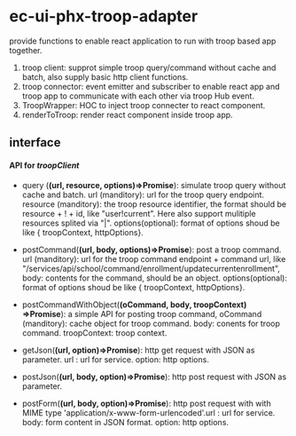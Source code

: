 # ec-ui-phx-troop-adapter

provide functions to enable react application to run with troop based app together.

1. troop client: supprot simple troop query/command without cache and batch, also supply basic http client functions.
2. troop connector: event emitter and subscriber to enable react app and troop app to communicate with each other via troop Hub event.
3. TroopWrapper: HOC to inject troop connecter to react component.
4. renderToTroop: render react component inside troop app.

## interface

#### API for *troopClient*

- query (__(url, resource, options)=>Promise__): simulate troop query without cache and batch. url (manditory): url for the troop query endpoint. resource (manditory): the troop resource identifier, the format should be resource + ! + id,  like "user!current". Here also support mulitiple resources splited via "|". options(optional): format of options shoud be like { troopContext, httpOptions}.

- postCommand(__(url, body, options)=>Promise__): post a troop command. url (manditory): url for the troop command endpoint + command url, like "/services/api/school/command/enrollment/updatecurrentenrollment", body: contents for the command, should be an object. options(optional): format of options shoud be like { troopContext, httpOptions}.

- postCommandWithObject(__(oCommand, body, troopContext) =>Promise__): a simple API for posting troop command, oCommand (manditory): cache object for troop command. body: conents for troop command. troopContext: troop context.

- getJson(__(url, option)=>Promise__): http get request with JSON as parameter. url :  url for service. option: http options.

- postJson(__(url, body, option)=>Promise__): http post request with JSON as parameter.

- postForm(__(url, body, option)=>Promise__): http post request with with MIME type 'application/x-www-form-urlencoded'.url :  url for service. body: form content in JSON format. option: http options.
